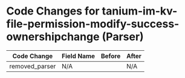 # Code Changes for tanium-im-kv-file-permission-modify-success-ownershipchange (Parser)

| Code Change | Field Name | Before | After |
|-------------|------------|--------|-------|
| removed_parser | N/A |  | N/A |